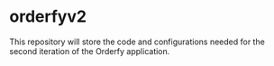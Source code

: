 # orderfyv2
This repository will store the code and configurations needed for the second iteration of the Orderfy application.
